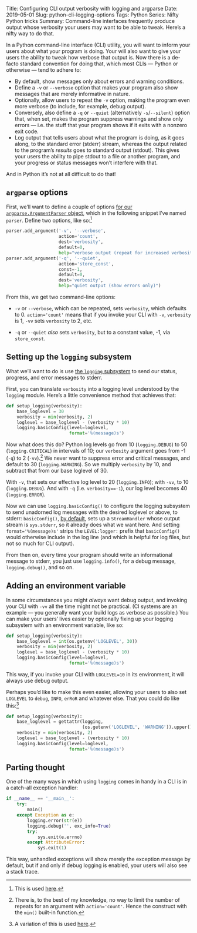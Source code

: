 Title: Configuring CLI output verbosity with logging and argparse
Date: 2019-05-01
Slug: python-cli-logging-options
Tags: Python
Series: Nifty Python tricks
Summary: Command-line interfaces frequently produce output whose verbosity your users may want to be able to tweak. Here’s a nifty way to do that.

In a Python command-line interface (CLI) utility, you will want to
inform your users about what your program is doing. Your will also
want to give your users the ability to tweak how verbose that output
is. Now there is a de-facto standard convention for doing that, which
most CLIs — Python or otherwise — tend to adhere to:

* By default, show messages only about errors and warning conditions.
* Define a `-v` or `--verbose` option that makes your program also
  show messages that are merely informative in nature.
* Optionally, allow users to repeat the `-v` option, making the
  program even more verbose (to include, for example, debug output).
* Conversely, also define a `-q` or `--quiet` (alternatively
  `-s`/`--silent`) option that, when set, makes the program suppress
  warnings and show only errors — i.e. the stuff that your program
  shows if it exits with a nonzero exit code.
* Log output that tells users about what the program is doing, as it
  goes along, to the standard error (stderr) stream, whereas the
  output related to the program’s *results* goes to standard output
  (stdout). This gives your users the ability to pipe stdout to a file
  or another program, and your progress or status messages won’t
  interfere with that.

And in Python it’s not at all difficult to do that!

## `argparse` options

First, we’ll want to define a couple of options [for our
`argparse.ArgumentParser`
object](https://docs.python.org/3/library/argparse.html), which in the
following snippet I’ve named `parser`. Define two options, like so:[^1]

```python
parser.add_argument('-v', '--verbose',
                    action='count',
                    dest='verbosity',
                    default=0,
                    help="verbose output (repeat for increased verbosity)")
parser.add_argument('-q', '--quiet',
                    action='store_const',
                    const=-1,
                    default=0,
                    dest='verbosity',
                    help="quiet output (show errors only)")
```

From this, we get two command-line options:

* `-v` or `--verbose`, which can be repeated, sets `verbosity`, which
  defaults to 0. `action='count'` means that if you invoke your CLI
  with `-v`, `verbosity` is 1, `-vv` sets `verbosity` to 2, etc.

* `-q` or `--quiet` *also* sets `verbosity`, but to a constant value,
  -1, via `store_const`.

## Setting up the `logging` subsystem

What we’ll want to do is use [the `logging`
subsystem](https://docs.python.org/3/library/logging.html) to send our
status, progress, and error messages to stderr.

First, you can translate `verbosity` into a logging level understood
by the `logging` module. Here’s a little convenience method that
achieves that:

```python
def setup_logging(verbosity):
    base_loglevel = 30
    verbosity = min(verbosity, 2)
    loglevel = base_loglevel - (verbosity * 10)
    logging.basicConfig(level=loglevel,
                        format='%(message)s')
```

Now what does this do? Python log levels go from 10 (`logging.DEBUG`)
to 50 (`logging.CRITICAL`) in intervals of 10; our `verbosity`
argument goes from -1 (`-q`) to 2 (`-vv`).[^2] We never want to
suppress error and critical messages, and default to 30
(`logging.WARNING`). So we multiply `verbosity` by 10, and subtract
that from our base loglevel of 30.

With `-v`, that sets our effective log level to 20 (`logging.INFO`);
with `-vv`, to 10 (`logging.DEBUG`). And with `-q`
(i.e. `verbosity==-1`), our log level becomes 40 (`logging.ERROR`).

Now we can use `logging.basicConfig()` to configure the logging
subsystem to send unadorned log messages with the desired loglevel or
above, to stderr: `basicConfig()`, [by
default](https://docs.python.org/3/library/logging.html#logging.basicConfig),
sets up a `StreamHandler` whose output stream is `sys.stderr`, so it
already does what we want here. And setting `format='%(message)s'`
strips the `LEVEL:logger:` prefix that `basicConfig()` would otherwise
include in the log line (and which is helpful for log files, but not
so much for CLI output).

From then on, every time your program should write an informational
message to stderr, you just use `logging.info()`, for a debug message,
`logging.debug()`, and so on.

## Adding an environment variable

In some circumstances you might *always* want debug output, and
invoking your CLI with `-vv` all the time might not be practical. (CI
systems are an example — you generally want your build logs as verbose
as possible.) You can make your users’ lives easier by optionally
fixing up your logging subsystem with an environment variable, like so:

```python
def setup_logging(verbosity):
    base_loglevel = int(os.getenv('LOGLEVEL', 30)) 
    verbosity = min(verbosity, 2)
    loglevel = base_loglevel - (verbosity * 10)
    logging.basicConfig(level=loglevel,
                        format='%(message)s')
```

This way, if you invoke your CLI with `LOGLEVEL=10` in its
environment, it will always use debug output. 

Perhaps you’d like to make this even easier, allowing your users to
also set `LOGLEVEL` to `debug`, `INFO`, `erRoR` and whatever
else. That you could do like this:[^3]

```python
def setup_logging(verbosity):
    base_loglevel = gettattr(logging, 
                             (os.getenv('LOGLEVEL', 'WARNING')).upper()) 
    verbosity = min(verbosity, 2)
    loglevel = base_loglevel - (verbosity * 10)
    logging.basicConfig(level=loglevel,
                        format='%(message)s')
```

## Parting thought

One of the many ways in which using `logging` comes in handy in a CLI
is in a catch-all exception handler:

```python
if __name__ == '__main__':
    try:
        main()
    except Exception as e:
        logging.error(str(e))
        logging.debug('', exc_info=True)
        try:
            sys.exit(e.errno)
        except AttributeError:
            sys.exit(1)

```

This way, unhandled exceptions will show merely the exception message
by default, but if and only if debug logging is enabled, your users
will also see a stack trace.

[^1]: This is used
    [here](https://github.com/hastexo/olx-utils/blob/v0.3.0/olxutils/cli.py#L53).

[^2]: There is, to the best of my knowledge, no way to limit the
    number of repeats for an argument with `action='count'`. Hence the
    construct with the `min()` built-in function.

[^3]: A variation of this is used
    [here](https://github.com/hastexo/olx-utils/blob/v0.3.0/olxutils/cli.py#L284).
